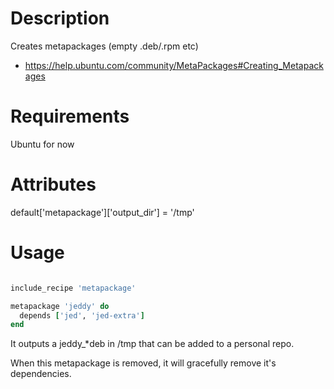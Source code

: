 Description
===========

Creates metapackages (empty .deb/.rpm etc)

* https://help.ubuntu.com/community/MetaPackages#Creating_Metapackages

Requirements
============

Ubuntu for now

Attributes
==========

default['metapackage']['output_dir'] = '/tmp'

Usage
=====

```ruby

include_recipe 'metapackage'

metapackage 'jeddy' do
  depends ['jed', 'jed-extra']
end
```

It outputs a jeddy_*deb in /tmp that can be added to a personal repo.

When this metapackage is removed, it will gracefully remove it's dependencies.


